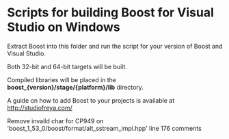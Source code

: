 # Scripts for building Boost for Visual Studio on Windows

Extract Boost into this folder and run the script for your version of Boost and Visual Studio.

Both 32-bit and 64-bit targets will be built.

Compiled libraries will be placed in the **boost_{version}/stage/{platform}/lib** directory.

A guide on how to add Boost to your projects is available at http://studiofreya.com/

Remove invaild char for CP949 on 'boost_1_53_0/boost/format/alt_sstream_impl.hpp' line 176 comments
